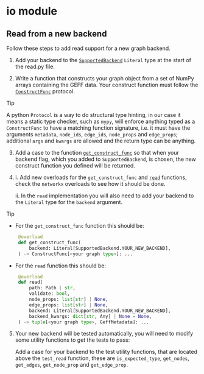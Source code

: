 # io module

## Read from a new backend

Follow these steps to add read support for a new graph backend.

1. Add your backend to the [`SupportedBackend`](read.py#L21) `Literal` type at the start of the read.py file.

2. Write a function that constructs your graph object from a set of NumPy arrays containing the GEFF data. Your construct function must follow the [`ConstructFunc`](read.py#L21) protocol.

> [!TIP]
> A python `Protocol` is a way to do structural type hinting, in our case it means a static type checker, such as `mypy`, will enforce anything typed as a `ConstructFunc` to have a matching function signature, i.e. it must have the arguments `metadata`, `node_ids`, `edge_ids`, `node_props` and `edge_props`; additional `args` and `kwargs` are allowed and the return type can be anything.

3. Add a case to the function [`get_construct_func`](read.py#L65) so that when your backend flag, which you added to `SupportedBackend`, is chosen, the new construct function you defined will be returned.

4. i. Add new overloads for the `get_construct_func` and [`read`](read.py#L107) functions, check the `networkx` overloads to see how it should be done. 
    
    ii. In the `read` implementation you will also need to add your backend to the `Literal` type for the `backend` argument.

> [!TIP]
> - For the `get_construct_func` function this should be:
>   ```python
>    @overload
>    def get_construct_func(
>        backend: Literal[SupportedBackend.YOUR_NEW_BACKEND],
>    ) -> ConstructFunc[<your graph type>]: ...
>   ```
> - For the `read` function this should be:
>   ```python
>    @overload
>    def read(
>        path: Path | str,
>        validate: bool,
>        node_props: list[str] | None,
>        edge_props: list[str] | None,
>        backend: Literal[SupportedBackend.YOUR_NEW_BACKEND],
>        backend_kwargs: dict[str, Any] | None = None,
>    ) -> tuple[<your graph type>, GeffMetadata]: ...
>   ```

5. Your new backend will be tested automatically, you will need to modify some utility functions to get the tests to pass:

    Add a case for your backend to the test utility functions, that are located above the `test_read` function, these are `is_expected_type`, `get_nodes`, `get_edges`, `get_node_prop` and `get_edge_prop`.

